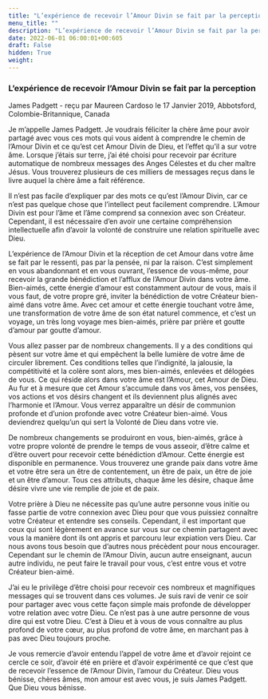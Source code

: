 ```yaml
---
title: "L’expérience de recevoir l’Amour Divin se fait par la perception"
menu_title: ""
description: "L’expérience de recevoir l’Amour Divin se fait par la perception"
date: 2022-06-01 06:00:01+00:605
draft: False
hidden: True
weight:
---
```

### L’expérience de recevoir l’Amour Divin se fait par la perception

James Padgett - reçu par Maureen Cardoso le 17 Janvier 2019, Abbotsford, Colombie-Britannique, Canada

Je m’appelle James Padgett. Je voudrais féliciter la chère âme pour avoir partagé avec vous ces mots qui vous aident à comprendre le chemin de l’Amour Divin et ce qu’est cet Amour Divin de Dieu, et l’effet qu’il a sur votre âme. Lorsque j’étais sur terre, j’ai été choisi pour recevoir par écriture automatique de nombreux messages des Anges Célestes et du cher maître Jésus. Vous trouverez plusieurs de ces milliers de messages reçus dans le livre auquel la chère âme a fait référence.

Il n’est pas facile d’expliquer par des mots ce qu’est l’Amour Divin, car ce n’est pas quelque chose que l’intellect peut facilement comprendre. L’Amour Divin est pour l’âme et l’âme comprend sa connexion avec son Créateur. Cependant, il est nécessaire d’en avoir une certaine compréhension intellectuelle afin d’avoir la volonté de construire une relation spirituelle avec Dieu.

L’expérience de l’Amour Divin et la réception de cet Amour dans votre âme se fait par le ressenti, pas par la pensée, ni par la raison. C’est simplement en vous abandonnant et en vous ouvrant, l’essence de vous-même, pour recevoir la grande bénédiction et l’afflux de l’Amour Divin dans votre âme. Bien-aimés, cette énergie d’amour est constamment autour de vous, mais il vous faut, de votre propre gré, inviter la bénédiction de votre Créateur bien-aimé dans votre âme. Avec cet amour et cette énergie touchant votre âme, une transformation de votre âme de son état naturel commence, et c’est un voyage, un très long voyage mes bien-aimés, prière par prière et goutte d’amour par goutte d’amour.

Vous allez passer par de nombreux changements. Il y a des conditions qui pèsent sur votre âme et qui empêchent la belle lumière de votre âme de circuler librement. Ces conditions telles que l’indignité, la jalousie, la compétitivité et la colère sont alors, mes bien-aimés, enlevées et délogées de vous. Ce qui réside alors dans votre âme est l’Amour, cet Amour de Dieu. Au fur et à mesure que cet Amour s’accumule dans vos âmes, vos pensées, vos actions et vos désirs changent et ils deviennent plus alignés avec l’harmonie et l’Amour. Vous verrez apparaître un désir de communion profonde et d’union profonde avec votre Créateur bien-aimé. Vous deviendrez quelqu’un qui sert la Volonté de Dieu dans votre vie.

De nombreux changements se produiront en vous, bien-aimés, grâce à votre propre volonté de prendre le temps de vous asseoir, d’être calme et d’être ouvert pour recevoir cette bénédiction d’Amour. Cette énergie est disponible en permanence. Vous trouverez une grande paix dans votre âme et votre être sera un être de contentement, un être de paix, un être de joie et un être d’amour. Tous ces attributs, chaque âme les désire, chaque âme désire vivre une vie remplie de joie et de paix.

Votre prière à Dieu ne nécessite pas qu’une autre personne vous initie ou fasse partie de votre connexion avec Dieu pour que vous puissiez connaître votre Créateur et entendre ses conseils. Cependant, il est important que ceux qui sont légèrement en avance sur vous sur ce chemin partagent avec vous la manière dont ils ont appris et parcouru leur expiation vers Dieu. Car nous avons tous besoin que d’autres nous précèdent pour nous encourager. Cependant sur le chemin de l’Amour Divin, aucun autre enseignant, aucun autre individu, ne peut faire le travail pour vous, c’est entre vous et votre Créateur bien-aimé.

J’ai eu le privilège d’être choisi pour recevoir ces nombreux et magnifiques messages qui se trouvent dans ces volumes. Je suis ravi de venir ce soir pour partager avec vous cette façon simple mais profonde de développer votre relation avec votre Dieu. Ce n’est pas à une autre personne de vous dire qui est votre Dieu. C’est à Dieu et à vous de vous connaître au plus profond de votre cœur, au plus profond de votre âme, en marchant pas à pas avec Dieu toujours proche.

Je vous remercie d’avoir entendu l’appel de votre âme et d’avoir rejoint ce cercle ce soir, d’avoir été en prière et d’avoir expérimenté ce que c’est que de recevoir l’essence de l’Amour Divin, l’amour du Créateur. Dieu vous bénisse, chères âmes, mon amour est avec vous, je suis James Padgett. Que Dieu vous bénisse.



